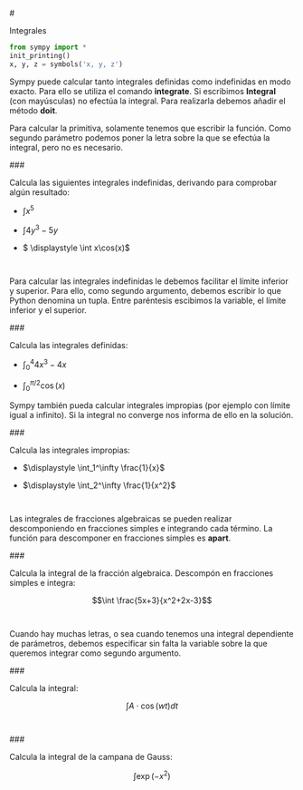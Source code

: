 #<div class="alert alert-success">Integrales</div>


```python
from sympy import *
init_printing()
x, y, z = symbols('x, y, z')
```

Sympy puede calcular tanto integrales definidas como indefinidas en modo exacto. Para ello se utiliza el comando **integrate**. Si escribimos **Integral** (con mayúsculas) no efectúa la integral. Para realizarla debemos añadir el método **doit**.

Para calcular la primitiva, solamente tenemos que escribir la función. Como segundo parámetro podemos poner la letra sobre la que se efectúa la integral, pero no es necesario.

###<div class="alert alert-warning">Calcula las siguientes integrales indefinidas, derivando para comprobar algún resultado:</div>


* $\displaystyle \int x^5$


* $\displaystyle \int 4y^3-5y$


* $ \displaystyle \int x\cos(x)$


```python

```


```python

```

Para calcular las integrales indefinidas le debemos facilitar el límite inferior y superior. Para ello, como segundo argumento, debemos escribir lo que Python denomina un tupla. Entre paréntesis escibimos la variable, el límite inferior y el superior.

###<div class="alert alert-warning">Calcula las integrales definidas:</div>


* $\displaystyle \int_0^4 4x^3-4x$


* $\displaystyle \int_0^{\pi/2} \cos(x)$

Sympy también pueda calcular integrales impropias (por ejemplo con límite igual a infinito). Si la integral no converge nos informa de ello en la solución. 


###<div class="alert alert-warning">Calcula las integrales impropias:</div>


* $\displaystyle \int_1^\infty \frac{1}{x}$


* $\displaystyle \int_2^\infty \frac{1}{x^2}$


```python

```


```python

```

Las integrales de fracciones algebraicas se pueden realizar descomponiendo en fracciones simples e integrando cada término. La función para descomponer en fracciones simples es **apart**.

###<div class="alert alert-warning">Calcula la integral de la fracción algebraica. Descompón en fracciones simples e integra:</div>


$$\int \frac{5x+3}{x^2+2x-3}$$


```python

```


```python

```

Cuando hay muchas letras, o sea cuando tenemos una integral dependiente de parámetros, debemos especificar sin falta la variable sobre la que queremos integrar como segundo argumento.

###<div class="alert alert-warning">Calcula la integral:</div>


$$\int A \cdot \cos(wt) dt$$


```python

```


```python

```

###<div class="alert alert-warning">Calcula la integral de la campana de Gauss:</div>


$$\int \exp(-x^2)$$


```python

```


```python

```


```python

```
